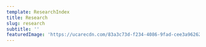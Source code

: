 ```yaml
---
template: ResearchIndex
title: Research
slug: research
subtitle: ''
featuredImage: 'https://ucarecdn.com/83a3c73d-f234-4086-9fad-cee3a9626230/'
---
```

